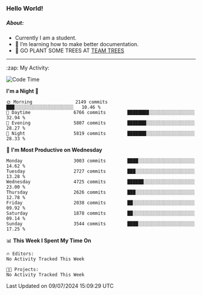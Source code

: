 ### Hello World!

##### About:
- Currently I am a student.
- 🌱 I’m learning how to make better documentation.
- 🌱 GO PLANT SOME TREES AT [TEAM TREES](https://teamtrees.org/)

---
  <summary>:zap: My Activity:</summary>
  
<!--START_SECTION:waka-->
![Code Time](http://img.shields.io/badge/Code%20Time-1%2C377%20hrs%2025%20mins-blue)

**I'm a Night 🦉** 

```text
🌞 Morning                2149 commits        ███░░░░░░░░░░░░░░░░░░░░░░   10.46 % 
🌆 Daytime                6766 commits        ████████░░░░░░░░░░░░░░░░░   32.94 % 
🌃 Evening                5807 commits        ███████░░░░░░░░░░░░░░░░░░   28.27 % 
🌙 Night                  5819 commits        ███████░░░░░░░░░░░░░░░░░░   28.33 % 
```
📅 **I'm Most Productive on Wednesday** 

```text
Monday                   3003 commits        ████░░░░░░░░░░░░░░░░░░░░░   14.62 % 
Tuesday                  2727 commits        ███░░░░░░░░░░░░░░░░░░░░░░   13.28 % 
Wednesday                4725 commits        ██████░░░░░░░░░░░░░░░░░░░   23.00 % 
Thursday                 2626 commits        ███░░░░░░░░░░░░░░░░░░░░░░   12.78 % 
Friday                   2038 commits        ██░░░░░░░░░░░░░░░░░░░░░░░   09.92 % 
Saturday                 1878 commits        ██░░░░░░░░░░░░░░░░░░░░░░░   09.14 % 
Sunday                   3544 commits        ████░░░░░░░░░░░░░░░░░░░░░   17.25 % 
```


📊 **This Week I Spent My Time On** 

```text
🔥 Editors: 
No Activity Tracked This Week

🐱‍💻 Projects: 
No Activity Tracked This Week
```


 Last Updated on 09/07/2024 15:09:29 UTC
<!--END_SECTION:waka-->
